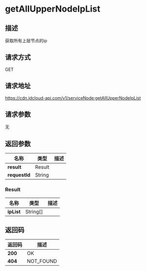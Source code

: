 # getAllUpperNodeIpList


## 描述
获取所有上层节点的ip

## 请求方式
GET

## 请求地址
https://cdn.jdcloud-api.com/v1/serviceNode:getAllUpperNodeIpList


## 请求参数
无


## 返回参数
|名称|类型|描述|
|---|---|---|
|**result**|Result| |
|**requestId**|String| |

### Result
|名称|类型|描述|
|---|---|---|
|**ipList**|String[]| |

## 返回码
|返回码|描述|
|---|---|
|**200**|OK|
|**404**|NOT_FOUND|
